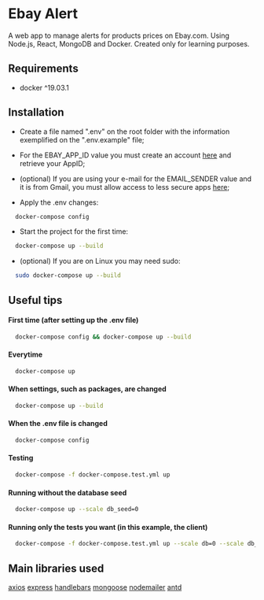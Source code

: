 # Ebay Alert 
A web app to manage alerts for products prices on Ebay.com. Using Node.js, React, MongoDB and Docker. Created only for learning purposes.

## Requirements
 - docker ^19.03.1

## Installation
- Create a file named ".env" on the root folder with the information exemplified on the ".env.example" file;

- For the EBAY_APP_ID value you must create an account [here](https://developer.ebay.com/) and retrieve your AppID;

- (optional) If you are using your e-mail for the EMAIL_SENDER value and it is from Gmail, you must allow access to less secure apps [here](https://myaccount.google.com/lesssecureapps?pli=1);
 
- Apply the .env changes:
```bash
  docker-compose config
```
- Start the project for the first time:
```bash
  docker-compose up --build
```
- (optional) If you are on Linux you may need sudo:
```bash
  sudo docker-compose up --build
```

## Useful tips
#### First time (after setting up the .env file)
```bash
  docker-compose config && docker-compose up --build
```
#### Everytime
```bash
  docker-compose up
```
#### When settings, such as packages, are changed
```bash
  docker-compose up --build
```
#### When the .env file is changed
```bash
  docker-compose config
```
#### Testing
```bash
  docker-compose -f docker-compose.test.yml up
```
#### Running without the database seed
```bash
  docker-compose up --scale db_seed=0
```
#### Running only the tests you want (in this example, the client)
```bash
  docker-compose -f docker-compose.test.yml up --scale db=0 --scale db_seed=0 --scale server=0
```

## Main libraries used
  [axios](https://www.npmjs.com/package/axios) 
  [express](https://expressjs.com)
  [handlebars](https://www.npmjs.com/package/handlebars)
  [mongoose](https://mongoosejs.com/)
  [nodemailer](https://nodemailer.com/about/)
  [antd](https://ant.design/docs/react/introduce)

